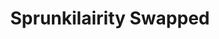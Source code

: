 ---
slug: sprunkilairity-swapped-2384
title: Sprunkilairity Swapped
description: "Sprunkilairity Swapped is an exciting online game. Play for free directly in your browser!"
icon: /images/popular_mods/Sprunkilairity Swapped.png
url: https://wowtbc.net/sprunkin/sprunkilairity-swapped/index.html
previewImage: /images/popular_mods/Sprunkilairity Swapped.png
type: popular mods

# SEO配置
seo:
  title: "Sprunkilairity Swapped - Play Free Online Game | Fun Browser Games"
  description: "Sprunkilairity Swapped - Play this fun online game for free in your browser. No download required!"
  ogImage: "/images/popular_mods/Sprunkilairity Swapped.png"
  keywords: "sprunkilairity-swapped-2384, online game, browser game, free game, popular mods game, play online"

videoUrls:
  - https://www.youtube.com/embed/example1
  - https://www.youtube.com/embed/example2

whyPlay:
  title: "Why Play Sprunkilairity Swapped?"
  items:
    - "Immersive Gameplay: Sprunkilairity Swapped offers an engaging and immersive gaming experience that will keep you entertained for hours"
    - "Challenging Levels: Test your skills with increasingly difficult challenges and obstacles"
    - "Beautiful Graphics: Enjoy stunning visuals and smooth animations that bring the game world to life"
    - "Regular Updates: New content and features are added regularly to keep the game fresh and exciting"
    - "Free to Play: Experience all the fun without spending a penny"
    - "Community Features: Connect with other players, share strategies, and compete for high scores"
    - "Cross-Platform: Play on any device with a web browser, no downloads required"

features:
  title: "Key Features of Sprunkilairity Swapped"
  image: "/images/popular_mods/Sprunkilairity Swapped.png"
  items:
    - "Intuitive Controls: Easy to learn controls make Sprunkilairity Swapped accessible for players of all skill levels"
    - "Multiple Game Modes: Enjoy various gameplay options that provide different challenges and experiences"
    - "Character Customization: Personalize your gaming experience with unique characters and items"
    - "Achievement System: Complete special tasks to earn rewards and recognition"
    - "Leaderboards: Compete with players worldwide and see who can achieve the highest scores"

characteristics:
  title: "Game Characteristics"
  image: "/images/popular_mods/Sprunkilairity Swapped.png"
  items:
    - "Genre: Popular mods game with elements of strategy and skill"
    - "Difficulty: Suitable for both casual gamers and those seeking a challenge"
    - "Play Time: Quick sessions or extended gameplay, depending on your preference"
    - "Art Style: Vibrant and engaging visuals that enhance the gaming experience"
    - "Sound Design: Immersive audio that complements the gameplay perfectly"

info: "Sprunkilairity Swapped is an exciting online game that offers players a unique and engaging gaming experience. With its intuitive controls, stunning visuals, and challenging gameplay, Sprunkilairity Swapped provides hours of entertainment for players of all ages and skill levels. Whether you're looking for a quick gaming session during a break or an extended play session, Sprunkilairity Swapped delivers an immersive experience that will keep you coming back for more. The game features multiple levels of increasing difficulty, ensuring that players are constantly challenged as they progress. With regular updates adding new content and features, Sprunkilairity Swapped remains fresh and exciting, providing endless entertainment options for its growing community of players."

howToPlayIntro: "Welcome to Sprunkilairity Swapped! This guide will walk you through the basics and help you master the game. Whether you're a beginner or looking to improve your skills, these tips and instructions will enhance your gaming experience."

howToPlaySteps:
  - title: "Getting Started"
    description: "Begin your Sprunkilairity Swapped adventure by familiarizing yourself with the controls. Use your keyboard or mouse to navigate through the game interface. The tutorial will guide you through the basic mechanics and help you understand the objectives."
  - title: "Understanding the Objectives"
    description: "In Sprunkilairity Swapped, your main goal is to progress through levels by completing specific objectives. Each level presents unique challenges that require different strategies and approaches."
  - title: "Mastering the Controls"
    description: "Practice using the controls to improve your precision and reaction time. Sprunkilairity Swapped requires quick reflexes and strategic thinking to overcome obstacles and defeat opponents."
  - title: "Utilizing Power-ups"
    description: "Collect power-ups throughout the game to enhance your abilities and overcome difficult challenges. Each power-up offers unique advantages that can be crucial for success."
  - title: "Developing Strategies"
    description: "As you progress in Sprunkilairity Swapped, develop effective strategies for different scenarios. Analyze patterns, anticipate challenges, and adapt your approach to maximize your performance."

faq:
  title: "Frequently Asked Questions about Sprunkilairity Swapped"
  items:
    - question: "Is Sprunkilairity Swapped free to play?"
      answer: "Yes, Sprunkilairity Swapped is completely free to play directly in your web browser. No downloads or purchases are required to enjoy the full game experience."
    - question: "Can I play Sprunkilairity Swapped on mobile devices?"
      answer: "Yes, Sprunkilairity Swapped is optimized for both desktop and mobile play. You can enjoy the game on any device with a web browser and internet connection."
    - question: "Are there any in-game purchases?"
      answer: "While Sprunkilairity Swapped is free to play, there may be optional in-game purchases available for cosmetic items or additional features that don't affect core gameplay."
    - question: "How often is Sprunkilairity Swapped updated?"
      answer: "The developers regularly update Sprunkilairity Swapped with new content, features, and improvements based on player feedback and game performance."
    - question: "Can I play Sprunkilairity Swapped offline?"
      answer: "Currently, Sprunkilairity Swapped requires an internet connection to play as it's a browser-based online game."
    - question: "Is Sprunkilairity Swapped suitable for children?"
      answer: "Yes, Sprunkilairity Swapped is designed to be family-friendly and suitable for players of all ages."
    - question: "How do I report bugs or issues?"
      answer: "If you encounter any problems while playing Sprunkilairity Swapped, you can report them through the game's support page or contact the developers directly through their website."
    - question: "Still Have Questions?"
      answer: "If you have additional questions about Sprunkilairity Swapped that aren't covered in this FAQ, please visit our support center or contact our customer service team for assistance."
---